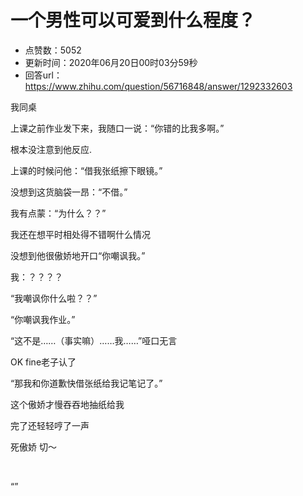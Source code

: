 # 一个男性可以可爱到什么程度？
- 点赞数：5052
- 更新时间：2020年06月20日00时03分59秒
- 回答url：https://www.zhihu.com/question/56716848/answer/1292332603
<body>
 <p data-pid="hWVdhj5s">我同桌</p>
 <p data-pid="rDybMFGE">上课之前作业发下来，我随口一说：“你错的比我多啊。”</p>
 <p data-pid="b5pvn3zW">根本没注意到他反应.</p>
 <p data-pid="YgjPrQtg">上课的时候问他：“借我张纸擦下眼镜。”</p>
 <p data-pid="ch7h_Liu">没想到这货脑袋一昂：“不借。”</p>
 <p data-pid="4lsoQg2E">我有点蒙：“为什么？？”</p>
 <p data-pid="HIpngjCn">我还在想平时相处得不错啊什么情况</p>
 <p data-pid="-c5LkeDJ">没想到他很傲娇地开口“你嘲讽我。”</p>
 <p data-pid="YNd17b_-">我：？？？？</p>
 <p data-pid="PIc_eAvS">“我嘲讽你什么啦？？”</p>
 <p data-pid="foYQjEHS">“你嘲讽我作业。”</p>
 <p data-pid="cxcZJiu0">“这不是……（事实嘛）……我……”哑口无言</p>
 <p data-pid="qMD4fM3m">OK fine老子认了</p>
 <p data-pid="XYvOIk8g">“那我和你道歉快借张纸给我记笔记了。”</p>
 <p data-pid="nvktp4Gm">这个傲娇才慢吞吞地抽纸给我</p>
 <p data-pid="zic6HZyk">完了还轻轻哼了一声</p>
 <p data-pid="j9Q3AgxB">死傲娇 切～</p>
 <p class="ztext-empty-paragraph"><br></p>
 <p data-pid="sf54W70w">“”</p>
</body>